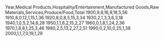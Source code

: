 Year,Medical Products,Hospitality/Entertainment,Manufactured Goods,Raw Materials,Services,Produce/Food,Total
1900,9,8,16,9,18,5,56
1910,8,0,12,1,15,1,36
1920,8,0,8,5,15,3,34
1930,2,1,3,3,6,3,18
1940,1,0,5,2,14,6,28
1950,1,1,6,2,15,2,27
1960,0,1,8,1,24,2,36
1970,1,8,8,1,25,3,46
1980,2,5,13,2,27,2,51
1990,0,2,10,0,25,1,38
2000,1,1,7,0,19,1,29